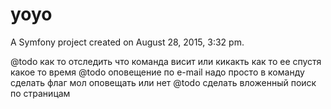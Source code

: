 yoyo
=======

A Symfony project created on August 28, 2015, 3:32 pm.

@todo как то отследить что команда висит или кикакть как то  ее спустя какое то время
@todo оповещение по e-mail надо просто в команду сделать флаг мол оповещать или нет
@todo сделать вложенный поиск по страницам
